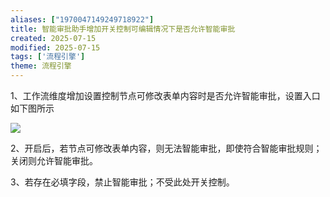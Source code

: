 ```yaml
---
aliases: ["1970047149249718922"]
title: 智能审批助手增加开关控制可编辑情况下是否允许智能审批
created: 2025-07-15
modified: 2025-07-15
tags: ['流程引擎']
theme: 流程引擎
---
```


1、工作流维度增加设置控制节点可修改表单内容时是否允许智能审批，设置入口如下图所示

![](98eee8feb6fca6bb9606727abba72d85.jpg)

2、开启后，若节点可修改表单内容，则无法智能审批，即使符合智能审批规则；关闭则允许智能审批。

3、若存在必填字段，禁止智能审批；不受此处开关控制。